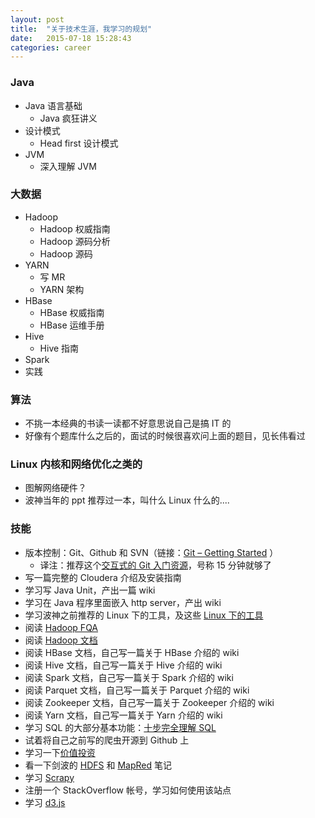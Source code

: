 ```yaml
---
layout: post
title:  "关于技术生涯，我学习的规划"
date:   2015-07-18 15:28:43
categories: career
---
```


### Java
* Java 语言基础
    * Java 疯狂讲义
* 设计模式
    * Head first 设计模式
* JVM
    * 深入理解 JVM

### 大数据
* Hadoop
    * Hadoop 权威指南
    * Hadoop 源码分析
    * Hadoop 源码
* YARN
    * 写 MR
    * YARN 架构
* HBase
    * HBase 权威指南
    * HBase 运维手册
* Hive
    * Hive 指南
* Spark
* 实践

### 算法
* 不挑一本经典的书读一读都不好意思说自己是搞 IT 的
* 好像有个题库什么之后的，面试的时候很喜欢问上面的题目，见长伟看过

### Linux 内核和网络优化之类的
* 图解网络硬件？
* 波神当年的 ppt 推荐过一本，叫什么 Linux 什么的....

### 技能
* 版本控制：Git、Github 和 SVN（链接：[Git – Getting Started](http://git-scm.com/book/zh/v1) ）
    * 译注：推荐这个[交互式的 Git 入门资源](http://hao.jobbole.com/try-git/)，号称 15 分钟就够了
* 写一篇完整的 Cloudera 介绍及安装指南
* 学习写 Java Unit，产出一篇 wiki
* 学习在 Java 程序里面嵌入 http server，产出 wiki
* 学习波神之前推荐的 Linux 下的工具，及这些 [Linux 下的工具](http://linuxtools-rst.readthedocs.org/zh_CN/latest/index.html)
* 阅读 [Hadoop FQA](https://wiki.apache.org/hadoop/FAQ)
* 阅读 [Hadoop 文档](https://wiki.apache.org/hadoop/)
* 阅读 HBase 文档，自己写一篇关于 HBase 介绍的 wiki
* 阅读 Hive 文档，自己写一篇关于 Hive 介绍的 wiki
* 阅读 Spark 文档，自己写一篇关于 Spark 介绍的 wiki
* 阅读 Parquet 文档，自己写一篇关于 Parquet 介绍的 wiki
* 阅读 Zookeeper 文档，自己写一篇关于 Zookeeper 介绍的 wiki
* 阅读 Yarn 文档，自己写一篇关于 Yarn 介绍的 wiki
* 学习 SQL 的大部分基本功能：[十步完全理解 SQL](http://blog.jobbole.com/55086/)
* 试着将自己之前写的爬虫开源到 Github 上
* 学习一下[价值投资](http://www.ichangtou.com/)
* 看一下剑波的 [HDFS](http://fe.baidu.com/doc/rp/hadoop/hdfs.text) 和 [MapRed](http://fe.baidu.com/doc/rp/hadoop/mapreduce.text) 笔记
* 学习 [Scrapy](http://hao.jobbole.com/python-scrapy/)
* 注册一个 StackOverflow 帐号，学习如何使用该站点
* 学习 [d3.js](https://github.com/mbostock/d3/wiki/Gallery)

[jekyll-gh]: https://github.com/jekyll/jekyll
[jekyll]:    http://jekyllrb.com

